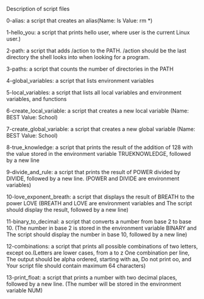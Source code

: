 Description of script files

0-alias: a script that creates an alias(Name: ls Value: rm *)

1-hello_you: a script that prints hello user, where user is the current Linux user.)

2-path: a script that adds /action to the PATH. /action should be the last directory the shell looks into when looking for a program.

3-paths: a script that counts the number of directories in the PATH

4-global_variables: a script that lists environment variables

5-local_variables: a script that lists all local variables and environment variables, and functions

6-create_local_variable: a script that creates a new local variable (Name: BEST
Value: School)

7-create_global_variable: a script that creates a new global variable (Name: BEST Value: School)

8-true_knowledge: a script that prints the result of the addition of 128 with the value stored in the environment variable TRUEKNOWLEDGE, followed by a new line

9-divide_and_rule: a script that prints the result of POWER divided by DIVIDE, followed by a new line. (POWER and DIVIDE are environment variables)

10-love_exponent_breath: a script that displays the result of BREATH to the power LOVE (BREATH and LOVE are environment variables and The script should display the result, followed by a new line)

11-binary_to_decimal: a script that converts a number from base 2 to base 10. (The number in base 2 is stored in the environment variable BINARY and The script should display the number in base 10, followed by a new line)

12-combinations: a script that prints all possible combinations of two letters, except oo.(Letters are lower cases, from a to z
One combination per line,
The output should be alpha ordered, starting with aa,
Do not print oo, and Your script file should contain maximum 64 characters)

13-print_float: a script that prints a number with two decimal places, followed by a new line. (The number will be stored in the environment variable NUM)
